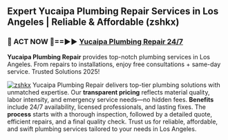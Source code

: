 ## Expert Yucaipa Plumbing Repair Services in Los Angeles | Reliable & Affordable (zshkx)  

<h3>🚿 ACT NOW 🌟==►► <a href="https://tinyurl.com/2ne6vx2x" rel="nofollow">Yucaipa Plumbing Repair 24/7</a></h3>

**Yucaipa Plumbing Repair** provides top-notch plumbing services in Los Angeles. From repairs to installations, enjoy free consultations + same-day service. Trusted Solutions 2025!

[![zshkx](https://i.imgur.com/4PFF4AK.jpeg)](https://tinyurl.com/2ne6vx2x)
Yucaipa Plumbing Repair delivers top-tier plumbing solutions with unmatched expertise. Our **transparent pricing** reflects material quality, labor intensity, and emergency service needs—no hidden fees. **Benefits** include 24/7 availability, licensed professionals, and lasting fixes. The **process** starts with a thorough inspection, followed by a detailed quote, efficient repairs, and a final quality check. Trust us for reliable, affordable, and swift plumbing services tailored to your needs in Los Angeles.